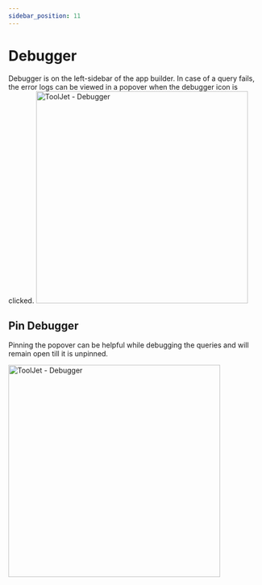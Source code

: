 ```yaml
---
sidebar_position: 11
---
```


# Debugger    

Debugger is on the left-sidebar of the app builder. In case of a query fails, the error logs can be viewed in a popover when
the debugger icon is clicked.
<img class="screenshot-full" src="/img/tutorial/debugger/debugger.gif" alt="ToolJet - Debugger" height="420"/>


## Pin Debugger
Pinning the popover can be helpful while debugging the queries and will remain open till it is unpinned.

<img class="screenshot-full" src="/img/tutorial/debugger/pinned-debugger.gif" alt="ToolJet - Debugger" height="420"/>
